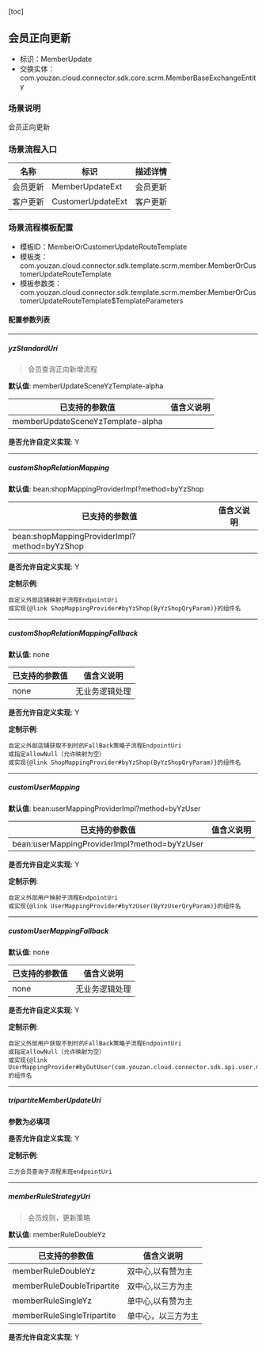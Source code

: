 [toc]

## 会员正向更新
- 标识：MemberUpdate
- 交换实体：com.youzan.cloud.connector.sdk.core.scrm.MemberBaseExchangeEntity
### 场景说明
会员正向更新
### 场景流程入口

名称 | 标识 | 描述详情
---|---|---
会员更新 | MemberUpdateExt | 会员更新
客户更新 | CustomerUpdateExt | 客户更新

### 场景流程模板配置
- 模板ID：MemberOrCustomerUpdateRouteTemplate
- 模板类：com.youzan.cloud.connector.sdk.template.scrm.member.MemberOrCustomerUpdateRouteTemplate
- 模板参数类：com.youzan.cloud.connector.sdk.template.scrm.member.MemberOrCustomerUpdateRouteTemplate$TemplateParameters

#### 配置参数列表

---
##### yzStandardUri
> 会员查询正向新增流程

**默认值**: memberUpdateSceneYzTemplate-alpha

已支持的参数值 | 值含义说明
---|---
memberUpdateSceneYzTemplate-alpha | 

**是否允许自定义实现**: Y

---
##### customShopRelationMapping
> 

**默认值**: bean:shopMappingProviderImpl?method=byYzShop

已支持的参数值 | 值含义说明
---|---
bean:shopMappingProviderImpl?method=byYzShop | 

**是否允许自定义实现**: Y


**定制示例**:
```
自定义外部店铺映射子流程EndpointUri
或实现{@link ShopMappingProvider#byYzShop(ByYzShopQryParam)}的组件名
```
---
##### customShopRelationMappingFallback
> 

**默认值**: none

已支持的参数值 | 值含义说明
---|---
none | 无业务逻辑处理

**是否允许自定义实现**: Y


**定制示例**:
```
自定义外部店铺获取不到时的FallBack策略子流程EndpointUri
或指定allowNull（允许映射为空）
或实现{@link ShopMappingProvider#byYzShop(ByYzShopQryParam)}的组件名
```
---
##### customUserMapping
> 

**默认值**: bean:userMappingProviderImpl?method=byYzUser

已支持的参数值 | 值含义说明
---|---
bean:userMappingProviderImpl?method=byYzUser | 

**是否允许自定义实现**: Y


**定制示例**:
```
自定义外部用户映射子流程EndpointUri
或实现{@link UserMappingProvider#byYzUser(ByYzUserQryParam)}的组件名
```
---
##### customUserMappingFallback
> 

**默认值**: none

已支持的参数值 | 值含义说明
---|---
none | 无业务逻辑处理

**是否允许自定义实现**: Y


**定制示例**:
```
自定义外部用户获取不到时的FallBack策略子流程EndpointUri
或指定allowNull（允许映射为空）
或实现{@link UserMappingProvider#byOutUser(com.youzan.cloud.connector.sdk.api.user.model.ByOutUserQryParam)}的组件名
```
---
##### tripartiteMemberUpdateUri
> 

**参数为必填项**


**是否允许自定义实现**: Y


**定制示例**:
```
三方会员查询子流程末班endpointUri
```
---
##### memberRuleStrategyUri
> 会员规则，更新策略

**默认值**: memberRuleDoubleYz

已支持的参数值 | 值含义说明
---|---
memberRuleDoubleYz | 双中心,以有赞为主
memberRuleDoubleTripartite | 双中心,以三方为主
memberRuleSingleYz | 单中心,以有赞为主
memberRuleSingleTripartite | 单中心，以三方为主

**是否允许自定义实现**: Y


